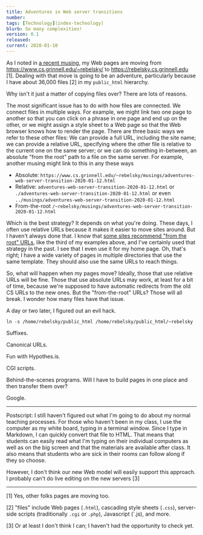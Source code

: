 ```yaml
---
title: Adventures in Web server transitions
number: 
tags: [Technology](index-technology)
blurb: So many complexities!
version: 0.1
released: 
current: 2020-01-10
---
```

As I noted in [a recent musing](farewell-mathlan-web-server-2020-01-11),
my Web pages are moving from <https://www.cs.grinnell.edu/~rebelsky/>
to <https://rebelsky.cs.grinnell.edu> [1].  Dealing with that move
is going to be an adventure, particularly because I have about
36,000 files [2] in my `public_html` hierarchy.

Why isn't it just a matter of copying files over?  There are lots of
reasons.  

The most significant issue has to do with how files are connected.
We connect files in multiple ways.  For example, we might link two
one page to another so that you can click on a phrase in one page
and end up on the other, or we might assign a style sheet to a Web
page so that the Web browser knows how to render the page.  There
are three basic ways we refer to these other files: We can provide
a full URL, including the site name; we can provide a relative URL,
specifying where the other file is relative to the current one on
the same server; or we can do something in-between, an absolute
"from the root" path to a file on the same server.  For example,
another musing might link to this in any these ways

* Absolute: `https://www.cs.grinnell.edu/~rebelsky/musings/adventures-web-server-transition-2020-01-12.html`
* Relative: `adventures-web-server-transition-2020-01-12.html` or
  `./adventures-web-server-transition-2020-01-12.html` or even
  `../musings/adventures-web-server-transition-2020-01-12.html`
* From-the-root `/~rebelsky/musings/adventures-web-server-transition-2020-01-12.html`

Which is the best strategy?  It depends on what you're doing.  These days,
I often use relative URLs because it makes it easier to move sites around.
But I haven't always done that.  I know that [some sites recommend
"from the root" URLs](https://www.wimpyplayer.com/docs/common/urls.html),
like the third of my examples above, and I've certainly used that strategy
in the past.  I see that I even use it for my home page.  Oh, that's
right; I have a wide variety of pages in multiple directories that use
the same template.  They should also use the same URLs to reach things.

So, what will happen when my pages move?  Ideally, those that use relative
URLs will be fine.  Those that use absolute URLs may work, at least for
a bit of time, because we're supposed to have automatic redirects from
the old CS URLs to the new ones.  But the "from-the-root" URLs?  Those
will all break.  I wonder how many files have that issue.

A day or two later, I figured out an evil hack.

    ln -s /home/rebelsky/public_html /home/rebelsky/public_html/~rebelsky

Suffixes.

Canonical URLs.

Fun with Hypothes.is.

CGI scripts.

Behind-the-scenes programs.  Will I have to build pages in one place
and then transfer them over?

Google.

---

Postscript: I still haven't figured out what I'm going to do about
my normal teaching processes.  For those who haven't been in my
class, I use the computer as my white board, typing in a terminal
window.  Since I type in Markdown, I can quickly convert that file
to HTML.  That means that students can easily read what I'm typing
on their individual computers as well as on the big screen and that
the materials are available after class.  It also means that students
who are sick in their rooms can follow along if they so choose.

However, I don't think our new Web model will easily support this
approach.  I probably can't do live editing on the new servers [3]

---

[1] Yes, other folks pages are moving too.

[2] "files" include Web pages (`.html`), cascading style sheets
(`.css`), server-side scripts (traditionally `.cgi` or `.php`), 
Javascript (`.js), and more.

[3] Or at least I don't think I can; I haven't had the opportunity
to check yet.
